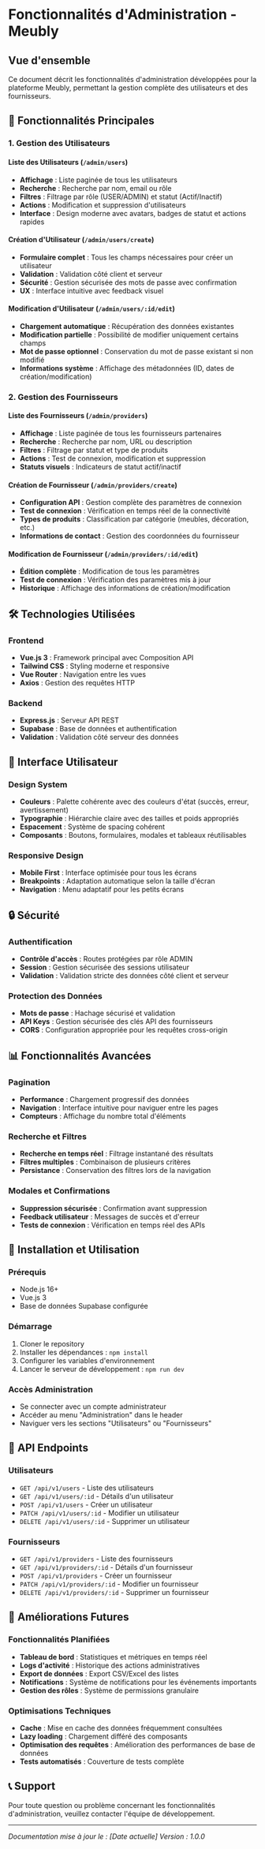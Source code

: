# Fonctionnalités d'Administration - Meubly

## Vue d'ensemble

Ce document décrit les fonctionnalités d'administration développées pour la plateforme Meubly, permettant la gestion complète des utilisateurs et des fournisseurs.

## 🎯 Fonctionnalités Principales

### 1. Gestion des Utilisateurs

#### Liste des Utilisateurs (`/admin/users`)
- **Affichage** : Liste paginée de tous les utilisateurs
- **Recherche** : Recherche par nom, email ou rôle
- **Filtres** : Filtrage par rôle (USER/ADMIN) et statut (Actif/Inactif)
- **Actions** : Modification et suppression d'utilisateurs
- **Interface** : Design moderne avec avatars, badges de statut et actions rapides

#### Création d'Utilisateur (`/admin/users/create`)
- **Formulaire complet** : Tous les champs nécessaires pour créer un utilisateur
- **Validation** : Validation côté client et serveur
- **Sécurité** : Gestion sécurisée des mots de passe avec confirmation
- **UX** : Interface intuitive avec feedback visuel

#### Modification d'Utilisateur (`/admin/users/:id/edit`)
- **Chargement automatique** : Récupération des données existantes
- **Modification partielle** : Possibilité de modifier uniquement certains champs
- **Mot de passe optionnel** : Conservation du mot de passe existant si non modifié
- **Informations système** : Affichage des métadonnées (ID, dates de création/modification)

### 2. Gestion des Fournisseurs

#### Liste des Fournisseurs (`/admin/providers`)
- **Affichage** : Liste paginée de tous les fournisseurs partenaires
- **Recherche** : Recherche par nom, URL ou description
- **Filtres** : Filtrage par statut et type de produits
- **Actions** : Test de connexion, modification et suppression
- **Statuts visuels** : Indicateurs de statut actif/inactif

#### Création de Fournisseur (`/admin/providers/create`)
- **Configuration API** : Gestion complète des paramètres de connexion
- **Test de connexion** : Vérification en temps réel de la connectivité
- **Types de produits** : Classification par catégorie (meubles, décoration, etc.)
- **Informations de contact** : Gestion des coordonnées du fournisseur

#### Modification de Fournisseur (`/admin/providers/:id/edit`)
- **Édition complète** : Modification de tous les paramètres
- **Test de connexion** : Vérification des paramètres mis à jour
- **Historique** : Affichage des informations de création/modification

## 🛠️ Technologies Utilisées

### Frontend
- **Vue.js 3** : Framework principal avec Composition API
- **Tailwind CSS** : Styling moderne et responsive
- **Vue Router** : Navigation entre les vues
- **Axios** : Gestion des requêtes HTTP

### Backend
- **Express.js** : Serveur API REST
- **Supabase** : Base de données et authentification
- **Validation** : Validation côté serveur des données

## 🎨 Interface Utilisateur

### Design System
- **Couleurs** : Palette cohérente avec des couleurs d'état (succès, erreur, avertissement)
- **Typographie** : Hiérarchie claire avec des tailles et poids appropriés
- **Espacement** : Système de spacing cohérent
- **Composants** : Boutons, formulaires, modales et tableaux réutilisables

### Responsive Design
- **Mobile First** : Interface optimisée pour tous les écrans
- **Breakpoints** : Adaptation automatique selon la taille d'écran
- **Navigation** : Menu adaptatif pour les petits écrans

## 🔒 Sécurité

### Authentification
- **Contrôle d'accès** : Routes protégées par rôle ADMIN
- **Session** : Gestion sécurisée des sessions utilisateur
- **Validation** : Validation stricte des données côté client et serveur

### Protection des Données
- **Mots de passe** : Hachage sécurisé et validation
- **API Keys** : Gestion sécurisée des clés API des fournisseurs
- **CORS** : Configuration appropriée pour les requêtes cross-origin

## 📊 Fonctionnalités Avancées

### Pagination
- **Performance** : Chargement progressif des données
- **Navigation** : Interface intuitive pour naviguer entre les pages
- **Compteurs** : Affichage du nombre total d'éléments

### Recherche et Filtres
- **Recherche en temps réel** : Filtrage instantané des résultats
- **Filtres multiples** : Combinaison de plusieurs critères
- **Persistance** : Conservation des filtres lors de la navigation

### Modales et Confirmations
- **Suppression sécurisée** : Confirmation avant suppression
- **Feedback utilisateur** : Messages de succès et d'erreur
- **Tests de connexion** : Vérification en temps réel des APIs

## 🚀 Installation et Utilisation

### Prérequis
- Node.js 16+
- Vue.js 3
- Base de données Supabase configurée

### Démarrage
1. Cloner le repository
2. Installer les dépendances : `npm install`
3. Configurer les variables d'environnement
4. Lancer le serveur de développement : `npm run dev`

### Accès Administration
- Se connecter avec un compte administrateur
- Accéder au menu "Administration" dans le header
- Naviguer vers les sections "Utilisateurs" ou "Fournisseurs"

## 📝 API Endpoints

### Utilisateurs
- `GET /api/v1/users` - Liste des utilisateurs
- `GET /api/v1/users/:id` - Détails d'un utilisateur
- `POST /api/v1/users` - Créer un utilisateur
- `PATCH /api/v1/users/:id` - Modifier un utilisateur
- `DELETE /api/v1/users/:id` - Supprimer un utilisateur

### Fournisseurs
- `GET /api/v1/providers` - Liste des fournisseurs
- `GET /api/v1/providers/:id` - Détails d'un fournisseur
- `POST /api/v1/providers` - Créer un fournisseur
- `PATCH /api/v1/providers/:id` - Modifier un fournisseur
- `DELETE /api/v1/providers/:id` - Supprimer un fournisseur

## 🔮 Améliorations Futures

### Fonctionnalités Planifiées
- **Tableau de bord** : Statistiques et métriques en temps réel
- **Logs d'activité** : Historique des actions administratives
- **Export de données** : Export CSV/Excel des listes
- **Notifications** : Système de notifications pour les événements importants
- **Gestion des rôles** : Système de permissions granulaire

### Optimisations Techniques
- **Cache** : Mise en cache des données fréquemment consultées
- **Lazy loading** : Chargement différé des composants
- **Optimisation des requêtes** : Amélioration des performances de base de données
- **Tests automatisés** : Couverture de tests complète

## 📞 Support

Pour toute question ou problème concernant les fonctionnalités d'administration, veuillez contacter l'équipe de développement.

---

*Documentation mise à jour le : [Date actuelle]*
*Version : 1.0.0*
